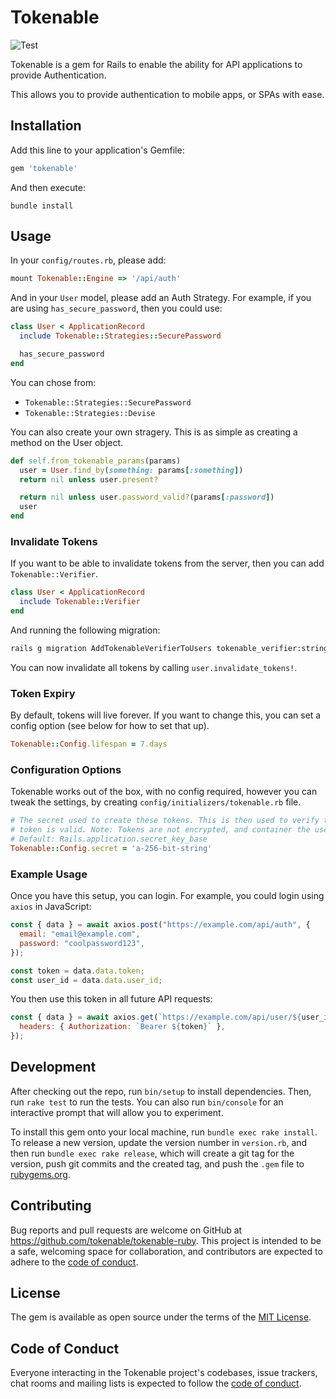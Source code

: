 # Tokenable

![Test](https://github.com/tokenable/tokenable-ruby/workflows/Test/badge.svg)

Tokenable is a gem for Rails to enable the ability for API applications to provide Authentication.

This allows you to provide authentication to mobile apps, or SPAs with ease.

## Installation

Add this line to your application's Gemfile:

```ruby
gem 'tokenable'
```

And then execute:

```
bundle install
```

## Usage

In your `config/routes.rb`, please add:

```ruby
mount Tokenable::Engine => '/api/auth'
```

And in your `User` model, please add an Auth Strategy. For example, if you are using `has_secure_password`, then you could use:

```ruby
class User < ApplicationRecord
  include Tokenable::Strategies::SecurePassword

  has_secure_password
end
```

You can chose from:

- `Tokenable::Strategies::SecurePassword`
- `Tokenable::Strategies::Devise`

You can also create your own stragery. This is as simple as creating a method on the User object.

```ruby
def self.from_tokenable_params(params)
  user = User.find_by(something: params[:something])
  return nil unless user.present?

  return nil unless user.password_valid?(params[:password])
  user
end
```

### Invalidate Tokens

If you want to be able to invalidate tokens from the server, then you can add `Tokenable::Verifier`.

```ruby
class User < ApplicationRecord
  include Tokenable::Verifier
end
```

And running the following migration:

```bash
rails g migration AddTokenableVerifierToUsers tokenable_verifier:string
```

You can now invalidate all tokens by calling `user.invalidate_tokens!`.

### Token Expiry

By default, tokens will live forever. If you want to change this, you can set a config option (see below for how to set that up).

```ruby
Tokenable::Config.lifespan = 7.days
```

### Configuration Options

Tokenable works out of the box, with no config required, however you can tweak the settings, by creating `config/initializers/tokenable.rb` file.

```ruby
# The secret used to create these tokens. This is then used to verify the
# token is valid. Note: Tokens are not encrypted, and container the user_id.
# Default: Rails.application.secret_key_base
Tokenable::Config.secret = 'a-256-bit-string'
```

### Example Usage

Once you have this setup, you can login. For example, you could login using `axios` in JavaScript:

```js
const { data } = await axios.post("https://example.com/api/auth", {
  email: "email@example.com",
  password: "coolpassword123",
});

const token = data.data.token;
const user_id = data.data.user_id;
```

You then use this token in all future API requests:

```js
const { data } = await axios.get(`https://example.com/api/user/${user_id}`, {
  headers: { Authorization: `Bearer ${token}` },
});
```

## Development

After checking out the repo, run `bin/setup` to install dependencies. Then, run `rake test` to run the tests. You can also run `bin/console` for an interactive prompt that will allow you to experiment.

To install this gem onto your local machine, run `bundle exec rake install`. To release a new version, update the version number in `version.rb`, and then run `bundle exec rake release`, which will create a git tag for the version, push git commits and the created tag, and push the `.gem` file to [rubygems.org](https://rubygems.org).

## Contributing

Bug reports and pull requests are welcome on GitHub at <https://github.com/tokenable/tokenable-ruby>. This project is intended to be a safe, welcoming space for collaboration, and contributors are expected to adhere to the [code of conduct](https://github.com/tokenable/tokenable-ruby/blob/main/CODE_OF_CONDUCT.md).

## License

The gem is available as open source under the terms of the [MIT License](https://opensource.org/licenses/MIT).

## Code of Conduct

Everyone interacting in the Tokenable project's codebases, issue trackers, chat rooms and mailing lists is expected to follow the [code of conduct](https://github.com/tokenable/tokenable-ruby/blob/main/CODE_OF_CONDUCT.md).
